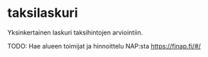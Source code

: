 # taksilaskuri

Yksinkertainen laskuri taksihintojen arviointiin.

TODO:
Hae alueen toimijat ja hinnoittelu NAP:sta https://finap.fi/#/
